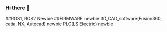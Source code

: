 ### Hi there 👋
##ROS1, ROS2 Newbie
##FIRMWARE newbie
3D_CAD_software(Fusion360, catia, NX, Autocad) newbie
PLC(LS Electric) newbie

###
###
###
<!--
**RohWS/RohWS** is a ✨ _special_ ✨ repository because its `README.md` (this file) appears on your GitHub profile.

Here are some ideas to get you started:

- 🔭 I’m currently working on ...
- 🌱 I’m currently learning ...
- 👯 I’m looking to collaborate on ...
- 🤔 I’m looking for help with ...
- 💬 Ask me about ...
- 📫 How to reach me: ...
- 😄 Pronouns: ...
- ⚡ Fun fact: ...
-->

